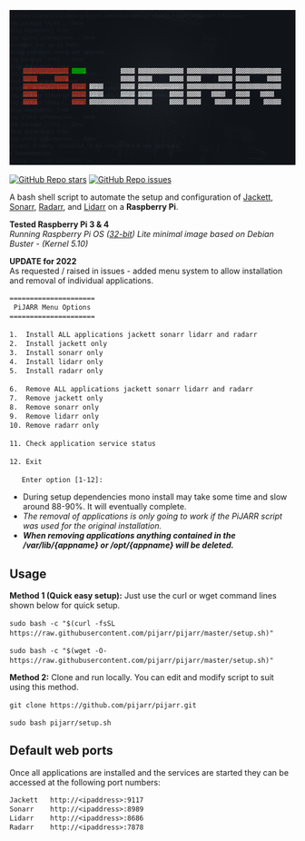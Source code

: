 ![PiJARR](/pijarr.png)

[![GitHub Repo stars](https://img.shields.io/github/stars/pijarr/pijarr?style=social)](https://github.com/pijarr/pijarr/stargazers)
[![GitHub Repo issues](https://img.shields.io/github/issues/pijarr/pijarr?style=social)](https://github.com/pijarr/pijarr/issues)

A bash shell script to automate the setup and configuration of [Jackett](https://github.com/Jackett/Jackett), [Sonarr](https://github.com/Sonarr/Sonarr), [Radarr](https://github.com/Radarr/Radarr), and [Lidarr](https://github.com/Lidarr/Lidarr) on a **Raspberry Pi**.

**Tested Raspberry Pi 3 & 4**  
*Running Raspberry Pi OS ([32-bit](https://www.raspberrypi.org/software/operating-systems/#raspberry-pi-os-32-bit)) Lite minimal image based on Debian Buster - (Kernel 5.10)*

**UPDATE for 2022**  
As requested / raised in issues - added menu system to allow installation and removal of individual applications.  

```
=====================
 PiJARR Menu Options 
=====================

1.  Install ALL applications jackett sonarr lidarr and radarr
2.  Install jackett only
3.  Install sonarr only
4.  Install lidarr only
5.  Install radarr only

6.  Remove ALL applications jackett sonarr lidarr and radarr
7.  Remove jackett only
8.  Remove sonarr only
9.  Remove lidarr only
10. Remove radarr only

11. Check application service status

12. Exit

   Enter option [1-12]: 
```

- During setup dependencies mono install may take some time and slow around 88-90%. It will eventually complete.    
- *The removal of applications is only going to work if the PiJARR script was used for the original installation.*  
- ***When removing applications anything contained in the /var/lib/{appname} or /opt/{appname} will be deleted.***


## Usage
**Method 1 (Quick easy setup):** Just use the curl or wget command lines shown below for quick setup.

`sudo bash -c "$(curl -fsSL https://raw.githubusercontent.com/pijarr/pijarr/master/setup.sh)"`

`sudo bash -c "$(wget -O- https://raw.githubusercontent.com/pijarr/pijarr/master/setup.sh)"`

**Method 2:** Clone and run locally. You can edit and modify script to suit using this method.

`git clone https://github.com/pijarr/pijarr.git`

`sudo bash pijarr/setup.sh`

## Default web ports
Once all applications are installed and the services are started they can be accessed at the following port numbers:
```
Jackett   http://<ipaddress>:9117
Sonarr    http://<ipaddress>:8989
Lidarr    http://<ipaddress>:8686
Radarr    http://<ipaddress>:7878
```



